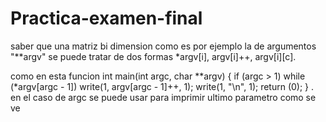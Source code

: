 # Practica-examen-final

saber que una matriz bi dimension como es por ejemplo la de argumentos "**argv"
se puede tratar de dos formas *argv[i], argv[i]++, argv[i][c].

como en esta funcion 
int	main(int argc, char **argv)
{
	if (argc > 1)
		while (*argv[argc - 1])
			write(1, argv[argc - 1]++, 1);
	write(1, "\n", 1);
	return (0);
}
. en el caso de argc se puede usar para imprimir ultimo parametro como se ve

